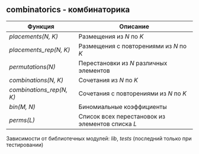 ## combinatorics - комбинаторика
|         Функция        |                   Описание                      |  
|------------------------|-------------------------------------------------|  
|*placements(N, K)*      | Размещения из *N* по *K*                        |  
|*placements_rep(N, K)*  | Размещения с повторениями из *N* по *K*         |  
|*permutations(N)*       | Перестановки из *N* различных элементов         |  
|*combinations(N, K)*    | Сочетания из *N* по *K*                         |  
|*combinations_rep(N, K)*| Сочетания с повторениями из *N* по *K*          |  
|*bin(M, N)*             | Биномиальные коэффициенты                       |  
|*perms(L)*              | Список всех перестановок из элементов списка *L*|  

Зависимости от библиотечных модулей: *lib*, *tests* (последний только при тестировании)
